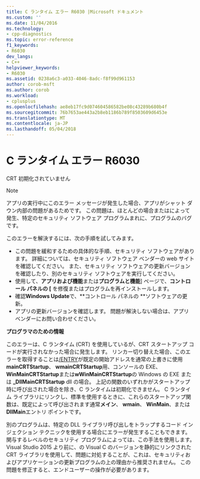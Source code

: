 ```yaml
---
title: C ランタイム エラー R6030 |Microsoft ドキュメント
ms.custom: ''
ms.date: 11/04/2016
ms.technology:
- cpp-diagnostics
ms.topic: error-reference
f1_keywords:
- R6030
dev_langs:
- C++
helpviewer_keywords:
- R6030
ms.assetid: 0238a6c3-a033-4046-8adc-f8f99d961153
author: corob-msft
ms.author: corob
ms.workload:
- cplusplus
ms.openlocfilehash: ae8eb17fc9d074604586582be08c43289b680b4f
ms.sourcegitcommit: 76b7653ae443a2b8eb1186b789f8503609d6453e
ms.translationtype: MT
ms.contentlocale: ja-JP
ms.lasthandoff: 05/04/2018
---
```

# <a name="c-runtime-error-r6030"></a>C ランタイム エラー R6030
CRT 初期化されていません  
  
> [!NOTE]
>  アプリの実行中にこのエラー メッセージが発生した場合、アプリがシャット ダウン内部の問題があるためです。 この問題は、ほとんどの場合またはによって発生、特定のセキュリティ ソフトウェア プログラムまれに、プログラムのバグです。  
>   
>  このエラーを解決するには、次の手順を試してみます。  
>   
>  -   この問題を緩和するための具体的な手順、セキュリティ ソフトウェアがあります。 詳細については、セキュリティ ソフトウェア ベンダーの web サイトを確認してください。 また、セキュリティ ソフトウェアの更新バージョンを確認したり、別のセキュリティ ソフトウェアを実行してください。  
> -   使用して、**アプリおよび機能**または**プログラムと機能**] ページで、**コントロール パネルの [** を修復またはプログラムを再インストールします。  
> -   確認**Windows Update**で、**コントロール パネルの **ソフトウェアの更新。  
> -   アプリの更新バージョンを確認します。 問題が解決しない場合は、アプリ ベンダーにお問い合わせください。  
  
 **プログラマのための情報**  
  
 このエラーは、C ランタイム (CRT) を使用しているが、CRT スタートアップ コードが実行されなかった場合に発生します。 リンカー切り替えた場合、このエラーを取得することは[/ENTRY](../../build/reference/entry-entry-point-symbol.md)が既定の開始アドレスを通常の上書きに使用**mainCRTStartup**、 **wmainCRTStartup**用、コンソールの EXE、 **WinMainCRTStartup**または**wWinMainCRTStartup**の Windows の EXE または **_DllMainCRTStartup** dll の場合。 上記の関数のいずれかがスタートアップ時に呼び出された場合を除き、C ランタイムは初期化できません。 C ランタイム ライブラリにリンクし、標準を使用するときに、これらのスタートアップ関数は、既定によって呼び出されます通常**メイン**、 **wmain**、 **WinMain**、または**DllMain**エントリ ポイントです。  
  
 別のプログラムは、特定の DLL ライブラリ呼び出しをトラップするコード インジェクション テクニックを使用する場合にエラーが発生することもできます。 関与するレベルのセキュリティ プログラムによっては、この手法を使用します。 Visual Studio 2015 より前に、の Visual C のバージョンを静的にリンクされた CRT ライブラリを使用して、問題に対処することが、これは、セキュリティおよびアプリケーションの更新プログラムの上の理由から推奨されません。 この問題を修正すると、エンドユーザーの操作が必要があります。